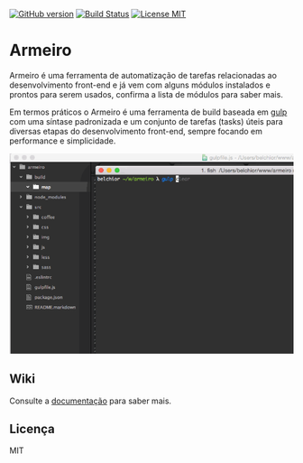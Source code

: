 [![GitHub version](https://badge.fury.io/gh/belchior%2Farmeiro.svg)](https://badge.fury.io/gh/belchior%2Farmeiro)
[![Build Status](https://travis-ci.org/belchior/armeiro.svg?branch=master)](https://travis-ci.org/belchior/armeiro)
[![License MIT](https://img.shields.io/badge/license-MIT-blue.svg)](https://opensource.org/licenses/MIT)

# Armeiro
Armeiro é uma ferramenta de automatização de tarefas relacionadas ao desenvolvimento front-end e já vem com alguns módulos instalados e prontos para serem usados, confirma a lista de módulos para saber mais.

Em termos práticos o Armeiro é uma ferramenta de build baseada em [gulp](https://github.com/gulpjs/gulp) com uma síntase padronizada e um conjunto de tarefas (tasks) úteis para diversas etapas do desenvolvimento front-end, sempre focando em performance e simplicidade.

![armeiro](https://raw.githubusercontent.com/belchior/armeiro/master/armeiro.gif)


## Wiki
Consulte a [documentação](https://github.com/belchior/armeiro/wiki) para saber mais.

## Licença
MIT
